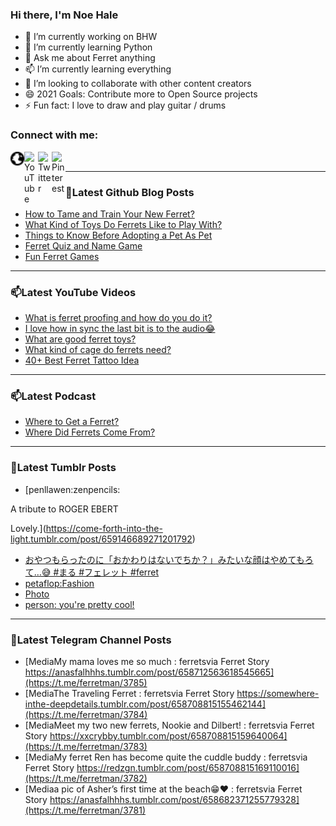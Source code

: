 ### Hi there, I'm Noe Hale

- 🔭 I’m currently working on BHW
- 🌱 I’m currently learning Python
- 💬 Ask me about Ferret anything
- 📫 I’m currently learning everything
- 🔭 I’m looking to collaborate with other content creators
- 😄 2021 Goals: Contribute more to Open Source projects
- ⚡ Fun fact: I love to draw and play guitar / drums

### Connect with me:

[<img align="left" alt="ferretvoice.com" width="22px" src="https://raw.githubusercontent.com/iconic/open-iconic/master/svg/globe.svg" />](https://ferretvoice.com)
[<img align="left" alt="YouTube" width="22px" src="https://cdn.jsdelivr.net/npm/simple-icons@v3/icons/youtube.svg" />](https://www.youtube.com/channel/UCk665XTfaMLVwFVWUmgnDiw)
[<img align="left" alt="Twitter" width="22px" src="https://cdn.jsdelivr.net/npm/simple-icons@v3/icons/twitter.svg" />](https://twitter.com/voiceferret)
[<img align="left" alt="Pinterest" width="22px" src="https://cdn.jsdelivr.net/npm/simple-icons@v3/icons/pinterest.svg" />](https://www.pinterest.com/voiceferret/)

<br />

---
### 🔭Latest Github Blog Posts
<!-- GITHUB:START -->
- [How to Tame and Train Your New Ferret?](http://noehale.github.io/how-to-tame-and-train-your-new-ferret/)
- [What Kind of Toys Do Ferrets Like to Play With?](http://noehale.github.io/what-kind-of-toys-do-ferrets-like-to-play-with/)
- [Things to Know Before Adopting a Pet As Pet](http://noehale.github.io/things-to-know-before-adopting-a-pet-as-pet/)
- [Ferret Quiz and Name Game](http://noehale.github.io/ferret-quiz/)
- [Fun Ferret Games](http://noehale.github.io/fun-ferret-games/)
<!-- GITHUB:END -->
---
### 📫Latest YouTube Videos

<!-- YOUTUBE:START -->
- [What is ferret proofing and how do you do it?](https://www.youtube.com/watch?v=81Syh_DJBQQ)
- [I love how in sync the last bit is to the audio😂](https://www.youtube.com/watch?v=WHBeGHwSlGY)
- [What are good ferret toys?](https://www.youtube.com/watch?v=tPxRilBzc0s)
- [What kind of cage do ferrets need?](https://www.youtube.com/watch?v=xzz6hC3sR5A)
- [40+ Best Ferret Tattoo Idea](https://www.youtube.com/watch?v=KIKqduR6Xcs)
<!-- YOUTUBE:END -->

---
### 📫Latest Podcast

<!-- PODCAST:START -->
- [Where to Get a Ferret?](https://anchor.fm/ferretvoice/episodes/Where-to-Get-a-Ferret-erurfu)
- [Where Did Ferrets Come From?](https://anchor.fm/ferretvoice/episodes/Where-Did-Ferrets-Come-From-eruq8g)
<!-- PODCAST:END -->
---
### 📝Latest Tumblr Posts

<!-- TUMBLR:START -->
- [penllawen:zenpencils:

A tribute to ROGER EBERT

Lovely.](https://come-forth-into-the-light.tumblr.com/post/659146689271201792)
- [おやつもらったのに「おかわりはないでちか？」みたいな顔はやめてもろて…😅
#まる #フェレット #ferret](https://come-forth-into-the-light.tumblr.com/post/659124034959704064)
- [petaflop:Fashion](https://come-forth-into-the-light.tumblr.com/post/659078739843530752)
- [Photo](https://come-forth-into-the-light.tumblr.com/post/659056104047869952)
- [person: you're pretty cool!](https://come-forth-into-the-light.tumblr.com/post/659033451566170112)
<!-- TUMBLR:END -->
---
### 📝Latest Telegram Channel Posts

<!-- TELEGRAM:START -->
- [MediaMy mama loves me so much : ferretsvia Ferret Story https://anasfalhhhs.tumblr.com/post/658712563618545665](https://t.me/ferretman/3785)
- [MediaThe Traveling Ferret : ferretsvia Ferret Story https://somewhere-inthe-deepdetails.tumblr.com/post/658708815155462144](https://t.me/ferretman/3784)
- [MediaMeet my two new ferrets, Nookie and Dilbert! : ferretsvia Ferret Story https://xxcrybby.tumblr.com/post/658708815159640064](https://t.me/ferretman/3783)
- [MediaMy ferret Ren has become quite the cuddle buddy : ferretsvia Ferret Story https://redzgn.tumblr.com/post/658708815169110016](https://t.me/ferretman/3782)
- [Mediaa pic of Asher’s first time at the beach😁❤️ : ferretsvia Ferret Story https://anasfalhhhs.tumblr.com/post/658682371255779328](https://t.me/ferretman/3781)
<!-- TELEGRAM:END -->
